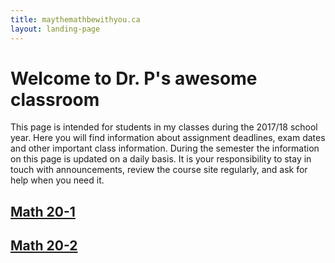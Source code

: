 ```yaml
---
title: maythemathbewithyou.ca
layout: landing-page
---
```


# Welcome to Dr. P's awesome classroom
This page is intended for students in my classes during the 2017/18 school year. Here you will find information about assignment deadlines, exam dates and other important class information. During the semester the information on this page is updated on a daily basis. It is your responsibility to stay in touch with announcements, review the course site regularly, and ask for help when you need it.

## [Math 20-1](20-1/)
## [Math 20-2](20-2/)
